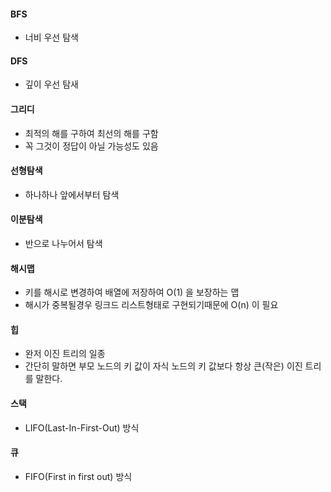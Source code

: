 #### BFS
* 너비 우선 탐색
#### DFS
* 깊이 우선 탐새
#### 그리디
* 최적의 해를 구하여 최선의 해를 구함
* 꼭 그것이 정답이 아닐 가능성도 있음
#### 선형탐색
* 하나하나 앞에서부터 탐색
#### 이분탐색
* 반으로 나누어서 탐색
#### 해시맵
* 키를 해시로 변경하여 배열에 저장하여 O(1) 을 보장하는 맵
* 해시가 중복될경우 링크드 리스트형태로 구현되기때문에 O(n) 이 필요
#### 힙
* 완저 이진 트리의 일종
* 간단히 말하면 부모 노드의 키 값이 자식 노드의 키 값보다 항상 큰(작은) 이진 트리를 말한다.
#### 스택
* LIFO(Last-In-First-Out) 방식
#### 큐
* FIFO(First in first out) 방식
